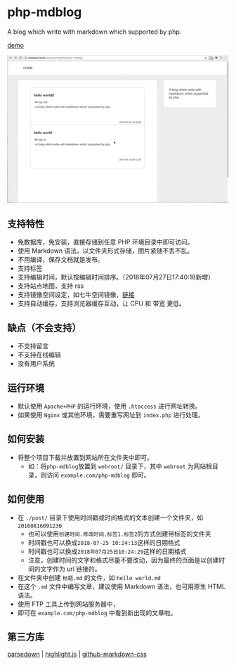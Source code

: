 # php-mdblog
A blog which write with markdown which supported by php.

[demo](http://appjk.com/blog)

![demo.gif](./post/20160816091230.20180727170638.php.markdown/demo.gif)

## 支持特性
* 免数据库，免安装，直接存储到任意 PHP 环境目录中即可访问。
* 使用 Markdown 语法，以文件夹形式存储，图片紧随不丢不乱。
* 不用编译，保存文档就是发布。
* 支持标签
* 支持编辑时间，默认按编辑时间排序。（2018年07月27日17:40:18新增）
* 支持站点地图，支持 rss
* 支持镜像空间设定，如七牛空间镜像，[链接](https://developer.qiniu.com/kodo/kb/1376/seven-cattle-image-storage-instruction-manuals)
* 支持自动缓存，支持浏览器缓存互动，让 CPU 和 带宽 更低。

## 缺点（不会支持）
* 不支持留言
* 不支持在线编辑
* 没有用户系统

## 运行环境

* 默认使用 `Apache+PHP` 的运行环境，使用 `.htaccess` 进行网址转换。
* 如果使用 `Nginx` 或其他环境，需要重写网址到 `index.php` 进行处理。

## 如何安装

* 将整个项目下载并放置到网站所在文件夹中即可。
    * 如：将`php-mdblog`放置到 `webroot/` 目录下，其中 `webroot` 为网站根目录，则访问 `example.com/php-mdblog` 即可。

## 如何使用

* 在 `./post/` 目录下使用时间戳或时间格式的文本创建一个文件夹，如 `20160816091230`
    - 也可以使用`创建时间.修改时间.标签1.标签2`的方式创建带标签的文件夹
    - 时间戳也可以换成`2018-07-25 10:24:13`这样的日期格式
    - 时间戳也可以换成`2018年07月25日10:24:29`这样的日期格式
    - 注意，创建时间的文字和格式尽量不要改动，因为最终的页面是以创建时间的文字作为 url 链接的。
* 在文件夹中创建 `标题.md` 的文件，如 `hello world.md`
* 在这个 `.md` 文件中编写文章，建议使用 Markdown 语法，也可用原生 HTML 语法。
* 使用 FTP 工具上传到网站服务器中，
* 即可在 `example.com/php-mdblog` 中看到新出现的文章啦。


## 第三方库
[parsedown](https://github.com/erusev/parsedown) | [highlight.js](https://github.com/highlightjs/highlight.js) | [github-markdown-css](https://github.com/sindresorhus/github-markdown-css)

